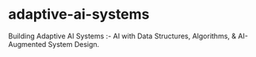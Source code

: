 # adaptive-ai-systems
Building Adaptive AI Systems :- AI with Data Structures, Algorithms, &amp; AI-Augmented System Design.
